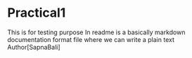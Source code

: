 # Practical1
This is for testing purpose
In readme is a basically markdown documentation format file where we can write a plain text
<br>
Author[SapnaBali]
